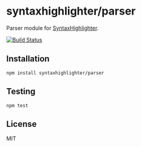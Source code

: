 # syntaxhighlighter/parser

Parser module for [SyntaxHighlighter](https://github.com/syntaxhighlighter).

[![Build Status](https://travis-ci.org/alexgorbatchev/parser.svg)](https://travis-ci.org/alexgorbatchev/parser)

## Installation

    npm install syntaxhighlighter/parser

## Testing

    npm test

## License

MIT
